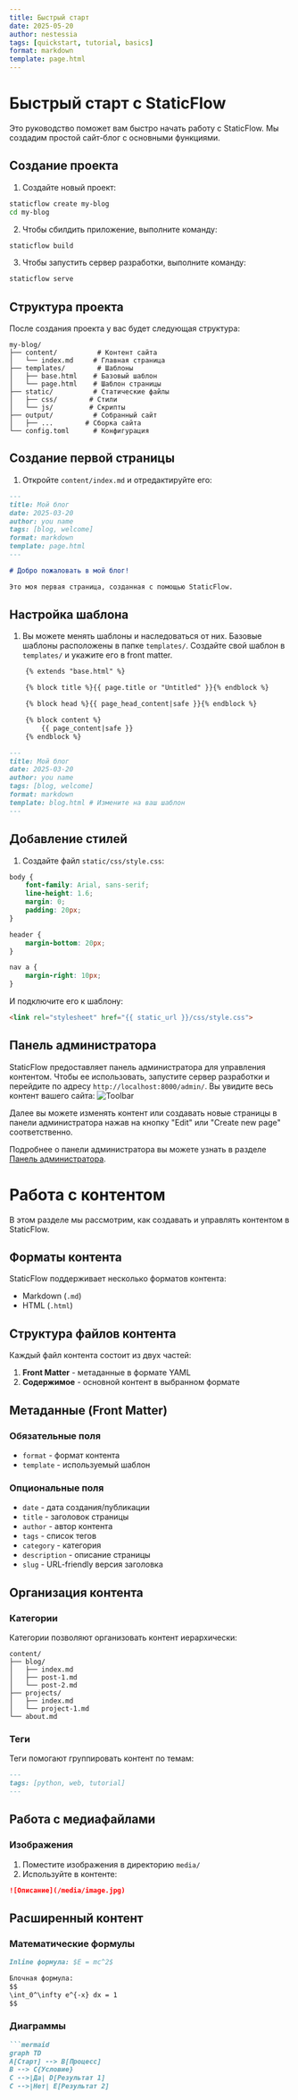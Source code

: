 ```yaml
---
title: Быстрый старт
date: 2025-05-20
author: nestessia
tags: [quickstart, tutorial, basics]
format: markdown
template: page.html
---
```


# Быстрый старт с StaticFlow

Это руководство поможет вам быстро начать работу с StaticFlow. Мы создадим простой сайт-блог с основными функциями.

## Создание проекта

1. Создайте новый проект:

```bash
staticflow create my-blog
cd my-blog
```

2. Чтобы сбилдить приложение, выполните команду:

```bash
staticflow build
```

3. Чтобы запустить сервер разработки, выполните команду:

```bash
staticflow serve
```

## Структура проекта

После создания проекта у вас будет следующая структура:

```
my-blog/
├── content/          # Контент сайта
│   └── index.md     # Главная страница
├── templates/        # Шаблоны
│   ├── base.html    # Базовый шаблон
│   └── page.html    # Шаблон страницы
├── static/          # Статические файлы
│   ├── css/        # Стили
│   └── js/         # Скрипты
├── output/          # Собранный сайт
│   ├── ...        # Сборка сайта
└── config.toml      # Конфигурация
```

## Создание первой страницы

1. Откройте `content/index.md` и отредактируйте его:

```markdown
---
title: Мой блог
date: 2025-03-20
author: you name
tags: [blog, welcome]
format: markdown
template: page.html
---

# Добро пожаловать в мой блог!

Это моя первая страница, созданная с помощью StaticFlow.
```


## Настройка шаблона

1. Вы можете менять шаблоны и наследоваться от них. Базовые шаблоны расположены в папке `templates/`. Создайте свой шаблон в `templates/` и укажите его в front matter.

```html
    {% extends "base.html" %}

    {% block title %}{{ page.title or "Untitled" }}{% endblock %}

    {% block head %}{{ page_head_content|safe }}{% endblock %}

    {% block content %}
        {{ page_content|safe }}
    {% endblock %} 
```

```markdown
---
title: Мой блог
date: 2025-03-20
author: you name
tags: [blog, welcome]
format: markdown
template: blog.html # Измените на ваш шаблон
---
```

## Добавление стилей

1. Создайте файл `static/css/style.css`:

```css
body {
    font-family: Arial, sans-serif;
    line-height: 1.6;
    margin: 0;
    padding: 20px;
}

header {
    margin-bottom: 20px;
}

nav a {
    margin-right: 10px;
}
```

И подключите его к шаблону:

```html
<link rel="stylesheet" href="{{ static_url }}/css/style.css">
```

## Панель администратора
StaticFlow предоставляет панель администратора для управления контентом. Чтобы ее использовать, запустите сервер разработки и перейдите по адресу `http://localhost:8000/admin/`. Вы увидите весь контент вашего сайта:
![Toolbar](media/toolbar.png)

Далее вы можете изменять контент или создавать новые страницы в панели администратора нажав на кнопку "Edit" или "Create new page" соответственно.

Подробнее о панели администратора вы можете узнать в разделе [Панель администратора](admin.html).


# Работа с контентом

В этом разделе мы рассмотрим, как создавать и управлять контентом в StaticFlow.

## Форматы контента

StaticFlow поддерживает несколько форматов контента:

- Markdown (`.md`)
- HTML (`.html`)

## Структура файлов контента

Каждый файл контента состоит из двух частей:

1. **Front Matter** - метаданные в формате YAML
2. **Содержимое** - основной контент в выбранном формате


## Метаданные (Front Matter)

### Обязательные поля
- `format` - формат контента
- `template` - используемый шаблон

### Опциональные поля
- `date` - дата создания/публикации
- `title` - заголовок страницы
- `author` - автор контента
- `tags` - список тегов
- `category` - категория
- `description` - описание страницы
- `slug` - URL-friendly версия заголовка

## Организация контента

### Категории

Категории позволяют организовать контент иерархически:

```
content/
├── blog/
│   ├── index.md
│   ├── post-1.md
│   └── post-2.md
├── projects/
│   ├── index.md
│   └── project-1.md
└── about.md
```

### Теги

Теги помогают группировать контент по темам:

```markdown
---
tags: [python, web, tutorial]
---
```

## Работа с медиафайлами

### Изображения

1. Поместите изображения в директорию `media/`
2. Используйте в контенте:

```markdown
![Описание](/media/image.jpg)
```


## Расширенный контент

### Математические формулы

```markdown
Inline формула: $E = mc^2$

Блочная формула:
$$
\int_0^\infty e^{-x} dx = 1
$$
```

### Диаграммы

```markdown
```mermaid
graph TD
A[Старт] --> B[Процесс]
B --> C{Условие}
C -->|Да| D[Результат 1]
C -->|Нет| E[Результат 2]
```
```
